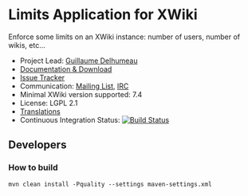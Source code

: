# Limits Application for XWiki

Enforce some limits on an XWiki instance: number of users, number of wikis, etc...

* Project Lead: [Guillaume Delhumeau](http://www.xwiki.org/xwiki/bin/view/XWiki/gdelhumeau)
* [Documentation & Download](http://extensions.xwiki.org/xwiki/bin/view/Extension/Limits+Application/)
* [Issue Tracker](http://jira.xwiki.org/browse/LIMITS)
* Communication: [Mailing List](http://dev.xwiki.org/xwiki/bin/view/Community/MailingLists), [IRC](http://dev.xwiki.org/xwiki/bin/view/Community/IRC)
* Minimal XWiki version supported: 7.4
* License: LGPL 2.1
* [Translations](http://l10n.xwiki.org/xwiki/bin/view/Contrib/LimitsApplication)
* Continuous Integration Status: [![Build Status](http://ci.xwiki.org/buildStatus/icon?job=Contrib%20-%20Limits%20Application)](http://ci.xwiki.org/job/Contrib%20-%20Limits%20Application/)

## Developers

### How to build
```
mvn clean install -Pquality --settings maven-settings.xml
```